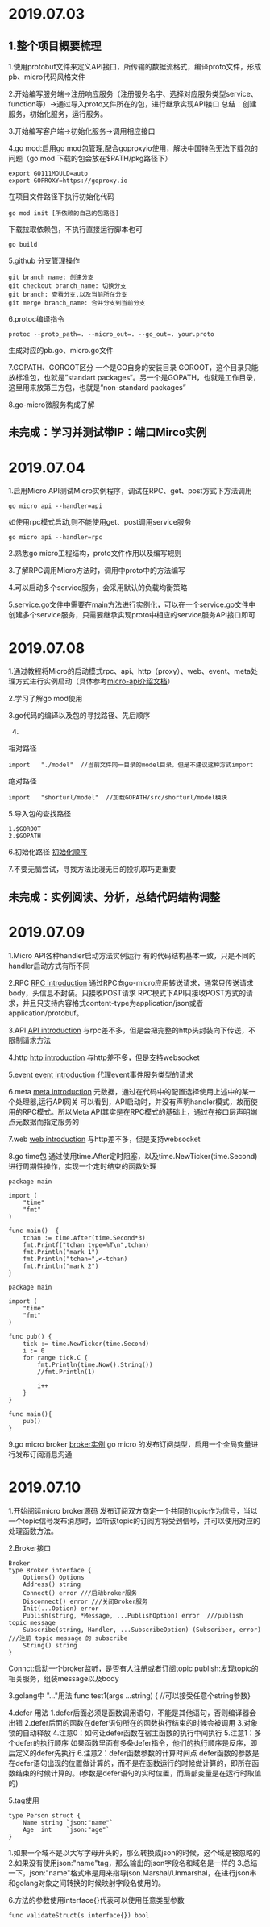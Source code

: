 # 2019.07.03
## 1.整个项目概要梳理
1.使用protobuf文件来定义API接口，所传输的数据流格式，编译proto文件，形成pb、micro代码风格文件

2.开始编写服务端->注册响应服务（注册服务名字、选择对应服务类型service、function等）->通过导入proto文件所在的包，进行继承实现API接口
总结：创建服务，初始化服务，运行服务。

3.开始编写客户端->初始化服务->调用相应接口

4.go mod:启用go mod包管理,配合goproxyio使用，解决中国特色无法下载包的问题（go mod 下载的包会放在$PATH/pkg路径下）
```
export GO111MOULD=auto
export GOPROXY=https://goproxy.io
```
在项目文件路径下执行初始化代码
```
go mod init [所依赖的自己的包路径]
```
下载拉取依赖包，不执行直接运行脚本也可
```
go build 
```

5.github 分支管理操作
```
git branch name: 创建分支
git checkout branch_name: 切换分支
git branch: 查看分支,以及当前所在分支
git merge branch_name: 合并分支到当前分支
```

6.protoc编译指令
```
protoc --proto_path=. --micro_out=. --go_out=. your.proto
```
生成对应的pb.go、micro.go文件

7.GOPATH、GOROOT区分
一个是GO自身的安装目录 GOROOT，这个目录只能放标准包，也就是”standart packages“。另一个是GOPATH，也就是工作目录，这里用来放第三方包，也就是“non-standard packages”

8.go-micro微服务构成了解


## 未完成：学习并测试带IP：端口Mirco实例

# 2019.07.04
1.启用Micro API测试Micro实例程序，调试在RPC、get、post方式下方法调用
```
go micro api --handler=api
```
如使用rpc模式启动,则不能使用get、post调用service服务
```
go micro api --handler=rpc
```
2.熟悉go micro工程结构，proto文件作用以及编写规则

3.了解RPC调用Micro方法时，调用中proto中的方法编写

4.可以启动多个service服务，会采用默认的负载均衡策略

5.service.go文件中需要在main方法进行实例化，可以在一个service.go文件中创建多个service服务，只需要继承实现proto中相应的service服务API接口即可

# 2019.07.08
1.通过教程将Micro的启动模式rpc、api、http（proxy）、web、event、meta处理方式进行实例启动（具体参考[micro-api介绍文档](https://github.com/micro-in-cn/all-in-one/tree/master/basic-practices/micro-api)）

2.学习了解go mod使用

3.go代码的编译以及包的寻找路径、先后顺序

4.
相对路径    
```
import   "./model"  //当前文件同一目录的model目录，但是不建议这种方式import
```
绝对路径    
```
import   "shorturl/model"  //加载GOPATH/src/shorturl/model模块
```

5.导入包的查找路径
```
1.$GOROOT
2.$GOPATH
```

6.初始化路径
[初始化顺序](https://blog.csdn.net/newdas123/article/details/81082392)

7.不要无脑尝试，寻找方法比漫无目的投机取巧更重要

## 未完成：实例阅读、分析，总结代码结构调整

# 2019.07.09
1.Micro API各种handler启动方法实例运行
有的代码结构基本一致，只是不同的handler启动方式有所不同

2.RPC [RPC introduction](https://github.com/micro-in-cn/all-in-one/tree/master/basic-practices/micro-api/rpc)
通过RPC向go-micro应用转送请求，通常只传送请求body，头信息不封装。只接收POST请求
RPC模式下API只接收POST方式的请求，并且只支持内容格式content-type为application/json或者application/protobuf。

3.API [API introduction](https://github.com/micro-in-cn/all-in-one/tree/master/basic-practices/micro-api/api)
与rpc差不多，但是会把完整的http头封装向下传送，不限制请求方法

4.http [http introduction](https://github.com/micro-in-cn/all-in-one/tree/master/basic-practices/micro-api/proxy)
与http差不多，但是支持websocket

5.event [event introduction](https://github.com/micro-in-cn/all-in-one/tree/master/basic-practices/micro-api/event)
代理event事件服务类型的请求

6.meta [meta introduction](https://github.com/micro-in-cn/all-in-one/tree/master/basic-practices/micro-api/meta)
元数据，通过在代码中的配置选择使用上述中的某一个处理器,运行API网关
可以看到，API启动时，并没有声明handler模式，故而使用的RPC模式。所以Meta API其实是在RPC模式的基础上，通过在接口层声明端点元数据而指定服务的

7.web [web introduction](https://github.com/micro-in-cn/all-in-one/tree/master/basic-practices/micro-api/web)
与http差不多，但是支持websocket

8.go time包 
通过使用time.After定时阻塞，以及time.NewTicker(time.Second)进行周期性操作，实现一个定时结束的函数处理
```
package main

import (
	"time"
	"fmt"
)

func main()  {
	tchan := time.After(time.Second*3)
	fmt.Printf("tchan type=%T\n",tchan)
	fmt.Println("mark 1")
	fmt.Println("tchan=",<-tchan)
	fmt.Println("mark 2")
}
```

```
package main

import (
	"time"
	"fmt"
)

func pub() {
	tick := time.NewTicker(time.Second)
	i := 0
	for range tick.C {
		fmt.Println(time.Now().String())
		//fmt.Println(1)

		i++
	}
}

func main(){
	pub()
}
```
9.go micro broker [broker实例](https://github.com/micro-in-cn/all-in-one/blob/master/basic-practices/micro-broker/basic/main.go)
go micro 的发布订阅类型，启用一个全局变量进行发布订阅消息沟通

# 2019.07.10
1.开始阅读micro broker源码
发布订阅双方商定一个共同的topic作为信号，当以一个topic信号发布消息时，监听该topic的订阅方将受到信号，并可以使用对应的处理函数方法。

2.Broker接口
```
Broker
type Broker interface {
    Options() Options
    Address() string
    Connect() error ///启动broker服务
    Disconnect() error ///关闭Broker服务
    Init(...Option) error
    Publish(string, *Message, ...PublishOption) error  ///publish topic message
    Subscribe(string, Handler, ...SubscribeOption) (Subscriber, error)  ///注册 topic message 的 subscribe
    String() string
}
```
Connct:启动一个broker监听，是否有人注册或者订阅topic
publish:发现topic的相关服务，组装message以及body

3.golang中  "..."用法
func test1(args ...string) { //可以接受任意个string参数}

4.defer 用法
1.defer后面必须是函数调用语句，不能是其他语句，否则编译器会出错
2.defer后面的函数在defer语句所在的函数执行结束的时候会被调用
3.对象锁的自动释放
4.注意0：如何让defer函数在宿主函数的执行中间执行
5.注意1：多个defer的执行顺序
如果函数里面有多条defer指令，他们的执行顺序是反序，即后定义的defer先执行
6.注意2：defer函数参数的计算时间点
defer函数的参数是在defer语句出现的位置做计算的，而不是在函数运行的时候做计算的，即所在函数结束的时候计算的。(参数是defer语句的实时位置，而局部变量是在运行时取值的)

5.tag使用
```
type Person struct {
    Name string `json:"name"`
    Age  int    `json:"age"`
}
```
1.如果一个域不是以大写字母开头的，那么转换成json的时候，这个域是被忽略的
2.如果没有使用json:"name"tag，那么输出的json字段名和域名是一样的
3.总结一下，json:"name"格式串是用来指导json.Marshal/Unmarshal，在进行json串和golang对象之间转换的时候映射字段名使用的。

6.方法的参数使用interface{}代表可以使用任意类型参数
```
func validateStruct(s interface{}) bool
```